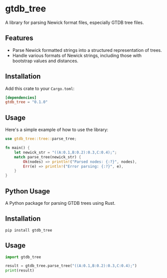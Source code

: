 # gtdb_tree

A library for parsing Newick format files, especially GTDB tree files.

## Features

- Parse Newick formatted strings into a structured representation of trees.
- Handle various formats of Newick strings, including those with bootstrap values and distances.

## Installation

Add this crate to your `Cargo.toml`:

```toml
[dependencies]
gtdb_tree = "0.1.0"
```

## Usage

Here's a simple example of how to use the library:

```rust
use gtdb_tree::tree::parse_tree;

fn main() {
    let newick_str = "((A:0.1,B:0.2):0.3,C:0.4);";
    match parse_tree(newick_str) {
        Ok(nodes) => println!("Parsed nodes: {:?}", nodes),
        Err(e) => println!("Error parsing: {:?}", e),
    }
}
```

## Python Usage
A Python package for parsing GTDB trees using Rust.

## Installation

```
pip install gtdb_tree
```

## Usage

```python
import gtdb_tree

result = gtdb_tree.parse_tree("((A:0.1,B:0.2):0.3,C:0.4);")
print(result)
```

